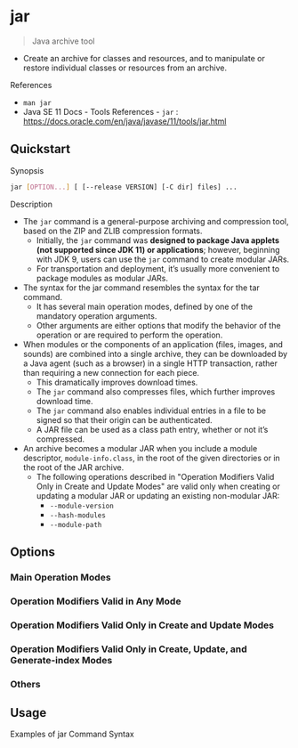 # jar

> Java archive tool

- Create an archive for classes and resources, and to manipulate or restore individual classes or resources from an archive.

References

- `man jar`
- Java SE 11 Docs - Tools References - `jar` : https://docs.oracle.com/en/java/javase/11/tools/jar.html

## Quickstart

Synopsis

```bash
jar [OPTION...] [ [--release VERSION] [-C dir] files] ...
```

Description

- The `jar` command is a general-purpose archiving and compression tool, based on the ZIP and ZLIB compression formats.
    - Initially, the `jar` command was **designed to package Java applets (not supported since JDK 11) or applications**; however, beginning with JDK 9, users can use the `jar` command to create modular JARs.
    - For transportation and deployment, it’s usually more convenient to package modules as modular JARs.
- The syntax for the jar command resembles the syntax for the tar command.
    - It has several main operation modes, defined by one of the mandatory operation arguments.
    - Other arguments are either options that modify the behavior of the operation or are required to perform the operation.
- When modules or the components of an application (files, images, and sounds) are combined into a single archive, they can be downloaded by a Java agent (such as a browser) in a single HTTP transaction, rather than requiring a new connection for each piece.
    - This dramatically improves download times.
    - The `jar` command also compresses files, which further improves download time.
    - The `jar` command also enables individual entries in a file to be signed so that their origin can be authenticated.
    - A JAR file can be used as a class path entry, whether or not it’s compressed.
- An archive becomes a modular JAR when you include a module descriptor, `module-info.class`, in the root of the given directories or in the root of the JAR archive.
    - The following operations described in "Operation Modifiers Valid Only in Create and Update Modes" are valid only when creating or updating a modular JAR or updating an existing non-modular JAR:
        - `--module-version`
        - `--hash-modules`
        - `--module-path`

## Options

### Main Operation Modes

### Operation Modifiers Valid in Any Mode

### Operation Modifiers Valid Only in Create and Update Modes

### Operation Modifiers Valid Only in Create, Update, and Generate-index Modes

### Others

## Usage

Examples of jar Command Syntax
